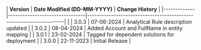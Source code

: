 | **Version** | **Date Modified (DD-MM-YYYY)** | **Change History**                                                 |
|-------------|--------------------------------|--------------------------------------------------------------------|                             |
| 3.0.3       | 07-06-2024                     | Analytical Rule description updated                                |
| 3.0.2       | 08-04-2024                     | Added Account and FullName in entity mapping                       |
| 3.0.1       | 23-02-2024                     | Tagged for dependent solutions for deployment                      |
| 3.0.0       | 22-11-2023                     | Initial Release                                                    |